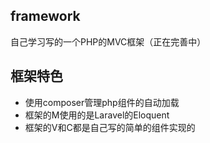 ## framework
自己学习写的一个PHP的MVC框架（正在完善中）

## 框架特色
- 使用composer管理php组件的自动加载
- 框架的M使用的是Laravel的Eloquent
- 框架的V和C都是自己写的简单的组件实现的
